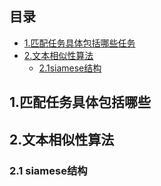 ## 目录
- [1.匹配任务具体包括哪些任务](https://github.com/gaochaoqwe/Four-major-tasks-of-NLP/edit/master/3%E5%8C%B9%E9%85%8D%E4%BB%BB%E5%8A%A1/#1-匹配任务具体包括哪些)
- [2.文本相似性算法](https://github.com/gaochaoqwe/Four-major-tasks-of-NLP/edit/master/3%E5%8C%B9%E9%85%8D%E4%BB%BB%E5%8A%A1/#2-文本相似性算法)
  - [2.1siamese结构](https://github.com/gaochaoqwe/Four-major-tasks-of-NLP/edit/master/3%E5%8C%B9%E9%85%8D%E4%BB%BB%E5%8A%A1/#21-siamese结构)
## 1.匹配任务具体包括哪些
## 2.文本相似性算法
### 2.1 siamese结构
